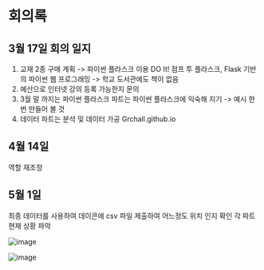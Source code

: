 # 회의록

## 3월 17일 회의 일지
1) 교재 2종 구매 계획 -> 파이썬 플라스크 이용
DO It!  점프 투 플라스크, Flask 기반의 파이썬 웹 프로그래밍  -> 학교 도서관에도 책이 없음
2) 예산으로 인터넷 강의 등록 가능한지 문의 
3) 3월 말 까지는 파이썬 플라스크 파트는 파이썬 플라스크에 익숙해 지기 -> 예시 한번 만들어 볼 것
4) 데이터 파트는 분석 및 데이터 가공 
 Grchall.github.io

## 4월 14일
역할 재조정

## 5월 1일 
최종 데이터를 사용하여 데이콘에 csv 파일 제출하여 어느정도 위치 인지 확인
각 파트 현재 상황 파악

![image](https://user-images.githubusercontent.com/101695209/166148878-135805e3-704c-4fec-9ada-f3b59ed4d2e3.png)


![image](https://user-images.githubusercontent.com/101695209/166148925-046723e4-4aad-4f7a-b74d-f38ce3e5a3b7.png)
